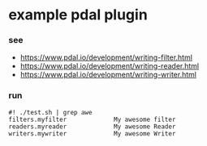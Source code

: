 example pdal plugin
===

### see
- https://www.pdal.io/development/writing-filter.html
- https://www.pdal.io/development/writing-reader.html
- https://www.pdal.io/development/writing-writer.html

### run

```
#! ./test.sh | grep awe
filters.myfilter             My awesome filter
readers.myreader             My awesome Reader
writers.mywriter             My awesome Writer
```
